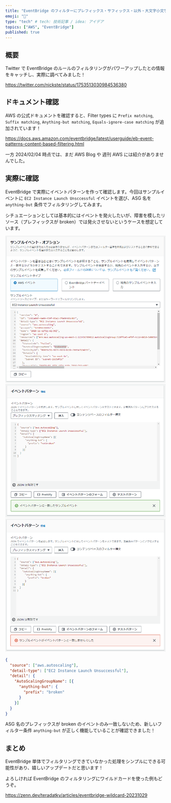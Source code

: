 ```yaml
---
title: "EventBridge のフィルターにプレフィックス・サフィックス・以外・大文字小文字無視の条件が追加されました！"
emoji: "🌉"
type: "tech" # tech: 技術記事 / idea: アイデア
topics: ["AWS", "EventBridge"]
published: true
---
```


## 概要

Twitter で EventBridge のルールのフィルタリングがパワーアップしたとの情報をキャッチし、実際に調べてみました！

https://twitter.com/nickste/status/1753513030984536380

## ドキュメント確認

AWS の公式ドキュメントを確認すると、Filter types に `Prefix matching`, `Suffix matching`, `Anything-but matching`, `Equals-ignore-case matching` が追加されています！

https://docs.aws.amazon.com/eventbridge/latest/userguide/eb-event-patterns-content-based-filtering.html

一方 2024/02/04 時点では、まだ AWS Blog や 週刊 AWS には紹介がありませんでした。

## 実際に確認

EventBridge で実際にイベントパターンを作って確認します。今回はサンプルイベントに `EC2 Instance Launch Unsccessful` イベントを選び、ASG 名を `anything-but` 条件でフィルタリングしてみます。

シチュエーションとしては基本的にはイベントを発火したいが、障害を模したリソース（プレフィックスが broken）では発火させないというケースを想定しています。

![](/images/eventbridge-new-filter-20240204/sample-event.png)
![](/images/eventbridge-new-filter-20240204/filtering-result1.png)
![](/images/eventbridge-new-filter-20240204/filtering-result2.png)

```json:event-pattern.json
{
  "source": ["aws.autoscaling"],
  "detail-type": ["EC2 Instance Launch Unsuccessful"],
  "detail": {
    "AutoScalingGroupName": [{
      "anything-but": {
        "prefix": "broken"
      }
    }]
  }
}
```

ASG 名のプレフィックスが broken のイベントのみ一致しないため、新しいフィルター条件 `anything-but` が正しく機能していることが確認できました！

## まとめ

EventBridge 単体でフィルタリングできていなかった処理をシンプルにできる可能性があり、嬉しいアップデートだと思います！

よろしければ EventBridge のフィルタリングにワイルドカードを使った例もどうぞ。

https://zenn.dev/teradatky/articles/eventbridge-wildcard-20231029
